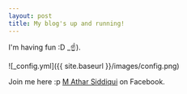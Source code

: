 ```yaml
---
layout: post
title: My blog's up and running!
---
```


I'm having fun :D _:point_up:).

![_config.yml]({{ site.baseurl }}/images/config.png)

Join me here :p [M Athar Siddiqui](https://www.facebook.com/athar.zahid) on Facebook.
